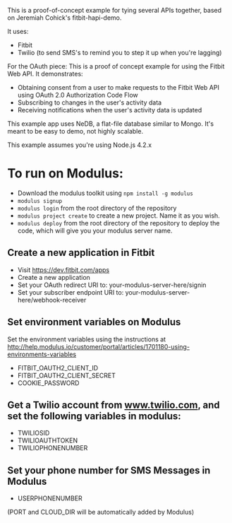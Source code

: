 This is a proof-of-concept example for tying several APIs together, based on Jeremiah Cohick's fitbit-hapi-demo.

It uses:
- Fitbit
- Twilio (to send SMS's to remind you to step it up when you're lagging)

For the OAuth piece:
This is a proof of concept example for using the Fitbit Web API. It demonstrates:
- Obtaining consent from a user to make requests to the Fitbit Web API using OAuth 2.0 Authorization Code Flow
- Subscribing to changes in the user's activity data
- Receiving notifications when the user's activity data is updated

This example app uses NeDB, a flat-file database similar to Mongo. It's meant to be easy to demo, not highly scalable.

This example assumes you're using Node.js 4.2.x

# To run on Modulus:
- Download the modulus toolkit using `npm install -g modulus`
- `modulus signup`
- `modulus login` from the root directory of the repository
- `modulus project create` to create a new project.  Name it as you wish.
- `modulus deploy` from the root directory of the repository to deploy the code, which will give you your modulus server name.

## Create a new application in Fitbit
- Visit https://dev.fitbit.com/apps
- Create a new application
- Set your OAuth redirect URI to: your-modulus-server-here/signin
- Set your subscriber endpoint URI to: your-modulus-server-here/webhook-receiver

## Set environment variables on Modulus
Set the environment variables using the instructions at http://help.modulus.io/customer/portal/articles/1701180-using-environments-variables
- FITBIT_OAUTH2_CLIENT_ID
- FITBIT_OAUTH2_CLIENT_SECRET
- COOKIE_PASSWORD

## Get a Twilio account from www.twilio.com, and set the following variables in modulus:
- TWILIOSID
- TWILIOAUTHTOKEN
- TWILIOPHONENUMBER

## Set your phone number for SMS Messages in Modulus
- USERPHONENUMBER

(PORT and CLOUD_DIR will be automatically added by Modulus)

